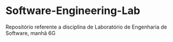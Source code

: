 # Software-Engineering-Lab
Repositório referente a disciplina de Laboratório de Engenharia de Software, manhã 6G

